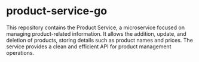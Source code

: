 # product-service-go
This repository contains the Product Service, a microservice focused on managing product-related information. It allows the addition, update, and deletion of products, storing details such as product names and prices. The service provides a clean and efficient API for product management operations. 
